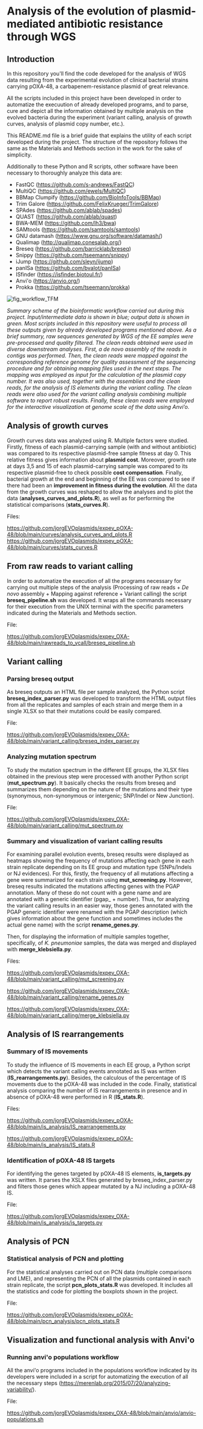 # Analysis of the evolution of plasmid-mediated antibiotic resistance through WGS

## Introduction

In this repository you'll find the code developed for the analysis of WGS data resulting from the experimental evolution of clinical bacterial strains carrying pOXA-48, a carbapenem-resistance plasmid of great relevance.

All the scripts included in this project have been developed in order to automatize the execuution of already developed programs, and to parse, cure and depict all the information obtained by multiple analysis on the evolved bacteria during the experiment (variant calling, analysis of growth curves, analysis of plasmid copy number, etc.).

This README.md file is a brief guide that explains the utility of each script developed during the project. The structure of the repository follows the same as the Materials and Methods section in the work for the sake of simplicity.

Additionally to these Python and R scripts, other software have been necessary to thoroughly analyze this data are:

* FastQC (https://github.com/s-andrews/FastQC)
* MultiQC (https://github.com/ewels/MultiQC)
* BBMap Clumpify (https://github.com/BioInfoTools/BBMap)
* Trim Galore (https://github.com/FelixKrueger/TrimGalore)
* SPAdes (https://github.com/ablab/spades)
* QUAST (https://github.com/ablab/quast)
* BWA-MEM (https://github.com/lh3/bwa)
* SAMtools (https://github.com/samtools/samtools)
* GNU datamash (https://www.gnu.org/software/datamash/)
* Qualimap (http://qualimap.conesalab.org/)
* Breseq (https://github.com/barricklab/breseq)
* Snippy (https://github.com/tseemann/snippy)
* iJump (https://github.com/sleyn/ijump)
* panISa (https://github.com/bvalot/panISa)
* ISfinder (https://isfinder.biotoul.fr/)
* Anvi'o (https://anvio.org/)
* Prokka (https://github.com/tseemann/prokka)

![fig_workflow_TFM](https://user-images.githubusercontent.com/105753869/174572038-f7183a85-c2db-4521-ae15-0131e591fcfc.png)

*Summary scheme of the bioinformatic workflow carried out during this project. Input/intermediate data is shown in blue; output data is shown in green. Most scripts included in this repository were useful to process all these outputs given by already developed programs mentioned above. As a brief summary, raw sequences generated by WGS of the EE samples were pre-processed and quality filtered. The clean reads obtained were used in diverse downstream analyses. First, a de novo assembly of the reads in contigs was performed. Then, the clean reads were mapped against the corresponding reference genome for quality assessment of the sequencing procedure and for obtaining mapping files used in the next steps. The mapping was employed as input for the calculation of the plasmid copy number. It was also used, together with the assemblies and the clean reads, for the analysis of IS elements during the variant calling. The clean reads were also used for the variant calling analysis combining multiple software to report robust results. Finally, these clean reads were employed for the interactive visualization at genome scale of the data using Anvi’o.*

## Analysis of growth curves

Growth curves data was analyzed using R. Multiple factors were studied. Firstly, fitness of each plasmid-carrying sample (with and without antibiotic) was compared to its respective plasmid-free sample fitness at day 0. This relative fitness gives information about **plasmid cost**. Moreover, growth rate at days 3,5 and 15 of each plasmid-carrying sample was compared to its respective plasmid-free to check possible **cost compensation**. Finally, bacterial growth at the end and beginning of the EE was compared to see if there had been an **improvement in fitness during the evolution**. All the data from the growth curves was reshaped to allow the analyses and to plot the data (**analyses_curves_and_plots.R**), as well as for performing the statistical comparisons (**stats_curves.R**).

Files:

https://github.com/jorgEVOplasmids/expev_pOXA-48/blob/main/curves/analysis_curves_and_plots.R
https://github.com/jorgEVOplasmids/expev_pOXA-48/blob/main/curves/stats_curves.R

## From raw reads to variant calling

In order to automatize the execution of all the programs necessary for carrying out multiple steps of the analysis (Processing of raw reads + *De novo* assembly + Mapping against reference + Variant calling) the script **breseq_pipeline.sh** was developed. It wraps all the commands necessary for their execution from the UNIX terminal with the specific parameters indicated during the Materials and Methods section.

File:

https://github.com/jorgEVOplasmids/expev_OXA-48/blob/main/rawreads_to_vcall/breseq_pipeline.sh

## Variant calling

### Parsing breseq output

As breseq outputs an HTML file per sample analyzed, the Python script **breseq_index_parser.py** was developed to transform the HTML output files from all the replicates and samples of each strain and merge them in a single XLSX so that their mutations could be easily compared.

File: 

https://github.com/jorgEVOplasmids/expev_OXA-48/blob/main/variant_calling/breseq_index_parser.py

### Analyzing mutation spectrum

To study the mutation spectrum in the different EE groups, the XLSX files obtained in the previous step were processed with another Python script (**mut_spectrum.py**). It basically checks the results from breseq and summarizes them depending on the nature of the mutations and their type (synonymous, non-synonymous or intergenic; SNP/Indel or New Junction).

File:

https://github.com/jorgEVOplasmids/expev_OXA-48/blob/main/variant_calling/mut_spectrum.py

### Summary and visualization of variant calling results

For examining parallel evolution events, breseq results were displayed as heatmaps showing the frequency of mutations affecting each gene in each strain replicate depending on its EE group and mutation type (SNPs/Indels or NJ evidences). For this, firstly, the frequency of all mutations affecting a gene were summarized for each strain using **mut_screening.py**. However, breseq results indicated the mutations affecting genes with the PGAP annotation. Many of these do not count with a gene name and are annotated with a generic identifier (pgap_ + number). Thus, for analyzing the variant calling results in an easier way, those genes annotated with the PGAP generic identifier were renamed with the PGAP description (which gives information about the gene function and sometimes includes the actual gene name) with the script **rename_genes.py**.

Then, for displaying the information of multiple samples together, specifically, of *K. pneumoniae* samples, the data was merged and displayed with **merge_klebsiella.py**.

Files:

https://github.com/jorgEVOplasmids/expev_OXA-48/blob/main/variant_calling/mut_screening.py

https://github.com/jorgEVOplasmids/expev_OXA-48/blob/main/variant_calling/rename_genes.py

https://github.com/jorgEVOplasmids/expev_OXA-48/blob/main/variant_calling/merge_klebsiella.py

## Analysis of IS rearrangements

### Summary of IS movements

To study the influence of IS movements in each EE group, a Python script which detects the variant calling events annotated as IS was written (**IS_rearrangements.py**). Besides, the calculous of the percentage of IS movements due to the pOXA-48 was included in the code. Finally, statistical analysis comparing the number of IS rearrangements in presence and in absence of pOXA-48 were performed in R (**IS_stats.R**).

Files:

https://github.com/jorgEVOplasmids/expev_pOXA-48/blob/main/is_analysis/IS_rearrangements.py

https://github.com/jorgEVOplasmids/expev_pOXA-48/blob/main/is_analysis/IS_stats.R

### Identification of pOXA-48 IS targets

For identifying the genes targeted by pOXA-48 IS elements, **is_targets.py** was written. It parses the XSLX files generated by breseq_index_parser.py and filters those genes which appear mutated by a NJ including a pOXA-48 IS.

File:

https://github.com/jorgEVOplasmids/expev_OXA-48/blob/main/is_analysis/is_targets.py

## Analysis of PCN

### Statistical analysis of PCN and plotting

For the statistical analyses carried out on PCN data (multiple comparisons and LME), and representing the PCN of all the plasmids contained in each strain replicate, the script **pcn_plots_stats.R** was developed. It includes all the statistics and code for plotting the boxplots shown in the project.

File:

https://github.com/jorgEVOplasmids/expev_pOXA-48/blob/main/pcn_analysis/pcn_plots_stats.R

## Visualization and functional analysis with Anvi'o

### Running anvi'o populations workflow

All the anvi'o programs included in the populations workflow indicated by its developers were included in a script for automatizing the execution of all the necessary steps (https://merenlab.org/2015/07/20/analyzing-variability/).

File: 

https://github.com/jorgEVOplasmids/expev_OXA-48/blob/main/anvio/anvio-populations.sh
